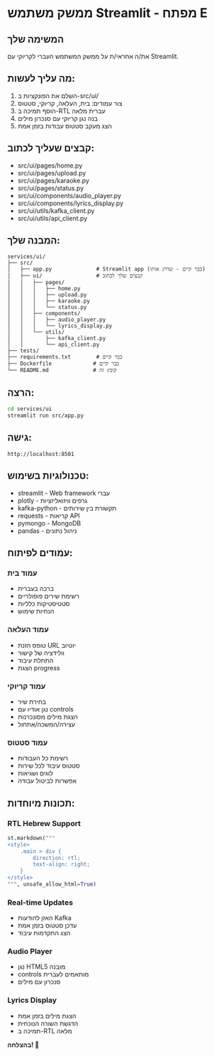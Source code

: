 # ממשק משתמש Streamlit - מפתח E

## המשימה שלך
את/ה אחראי/ת על ממשק המשתמש העברי לקריוקי עם Streamlit.

## מה עליך לעשות:
1. השלם את הפונקציות ב-src/ui/
2. צור עמודים: בית, העלאה, קריוקי, סטטוס
3. הוסף תמיכה ב-RTL עברית מלאה
4. בנה נגן קריוקי עם סנכרון מילים
5. הצג מעקב סטטוס עבודות בזמן אמת

## קבצים שעליך לכתוב:
- src/ui/pages/home.py
- src/ui/pages/upload.py
- src/ui/pages/karaoke.py
- src/ui/pages/status.py
- src/ui/components/audio_player.py
- src/ui/components/lyrics_display.py
- src/ui/utils/kafka_client.py
- src/ui/utils/api_client.py

## המבנה שלך:
```
services/ui/
├── src/
│   ├── app.py              # Streamlit app (כבר קיים - שדרג אותו)
│   ├── ui/                 # קבצים שלך לכתוב
│   │   ├── pages/
│   │   │   ├── home.py
│   │   │   ├── upload.py
│   │   │   ├── karaoke.py
│   │   │   └── status.py
│   │   ├── components/
│   │   │   ├── audio_player.py
│   │   │   └── lyrics_display.py
│   │   └── utils/
│   │       ├── kafka_client.py
│   │       └── api_client.py
├── tests/
├── requirements.txt        # כבר קיים
├── Dockerfile             # כבר קיים
└── README.md              # קובץ זה
```

## הרצה:
```bash
cd services/ui
streamlit run src/app.py
```

## גישה:
```
http://localhost:8501
```

## טכנולוגיות בשימוש:
- streamlit - Web framework עברי
- plotly - גרפים וויזואליזציות
- kafka-python - תקשורת בין שירותים
- requests - קריאות API
- pymongo - MongoDB
- pandas - ניהול נתונים

## עמודים לפיתוח:

### עמוד בית
- ברכה בעברית
- רשימת שירים פופולריים
- סטטיסטיקות כלליות
- הנחיות שימוש

### עמוד העלאה
- טופס הזנת URL יוטיוב
- וולידציה של קישור
- התחלת עיבוד
- הצגת progress

### עמוד קריוקי
- בחירת שיר
- נגן אודיו עם controls
- הצגת מילים מסונכרנות
- עצירה/המשכה/אתחול

### עמוד סטטוס
- רשימת כל העבודות
- סטטוס עיבוד לכל שירות
- לוגים ושגיאות
- אפשרות לביטול עבודה

## תכונות מיוחדות:

### RTL Hebrew Support
```python
st.markdown("""
<style>
    .main > div {
        direction: rtl;
        text-align: right;
    }
</style>
""", unsafe_allow_html=True)
```

### Real-time Updates
- האזן להודעות Kafka
- עדכן סטטוס בזמן אמת
- הצג התקדמות עיבוד

### Audio Player
- נגן HTML5 מובנה
- controls מותאמים לעברית
- סנכרון עם מילים

### Lyrics Display
- הצגת מילים בזמן אמת
- הדגשת השורה הנוכחית
- תמיכה ב-RTL מלאה

**בהצלחה! 🎵**